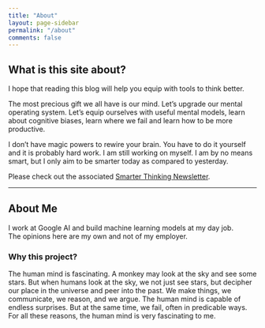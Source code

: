 ```yaml
---
title: "About"
layout: page-sidebar
permalink: "/about"
comments: false
---
```

## What is this site about?
I hope that reading this blog will help you equip with tools to think better. 

The most precious gift we all have is our mind. Let’s upgrade our mental operating system. Let’s equip ourselves with useful mental models, learn about cognitive biases, learn where we fail and learn how to be more productive.

I don’t have magic powers to rewire your brain. You have to do it yourself and it is probably hard work. I am still working on myself. I am by no means smart, but I only aim to be smarter today as compared to yesterday.

Please check out the associated [Smarter Thinking Newsletter](http://smarter.substack.com).

--- 

## About Me
I work at Google AI and build machine learning models at my day job. \
The opinions here are my own and not of my employer.

### Why this project?
The human mind is fascinating. A monkey may look at the sky and see some stars. But when humans look at the sky, we not just see stars, but decipher our place in the universe and peer into the past.
We make things, we communicate, we reason, and we argue. The human mind is capable of endless surprises. But at the same time, we fail, often in predicable ways.
For all these reasons, the human mind is very fascinating to me.